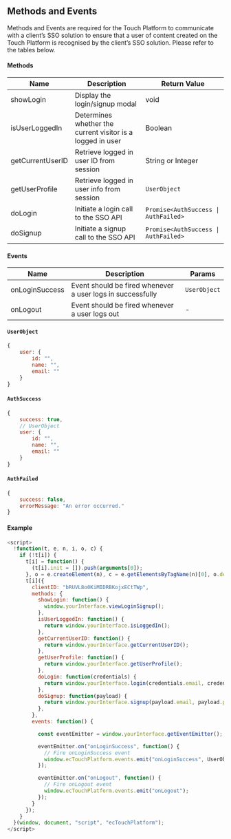 ## Methods and Events ##

Methods and Events are required for the Touch Platform to communicate with a client’s SSO solution to ensure that a user of content created on the Touch Platform is recognised by the client’s SSO solution. Please refer to the tables below.

#### Methods ####

Name | Description | Return Value
------------ | ------------ | ------------
showLogin | Display the login/signup modal | void
isUserLoggedIn | Determines whether the current visitor is a logged in user | Boolean
getCurrentUserID | Retrieve logged in user ID from session | String or Integer
getUserProfile | Retrieve logged in user info from session | <code>UserObject</code>
doLogin | Initiate a login call to the SSO API | <code>Promise<AuthSuccess &#124; AuthFailed></code>
doSignup | Initiate a signup call to the SSO API | <code>Promise<AuthSuccess &#124; AuthFailed></code>

#### Events #### 

Name | Description | Params
------------ | ------------- | -------------
onLoginSuccess | Event should be fired whenever a user logs in successfully | <code>UserObject</code>
onLogout | Event should be fired whenever a user logs out | -
    
#### <code>UserObject</code> ####

```javascript
{
    user: {
        id: "",
        name: "",
        email: ""
    }
}
```   

#### <code>AuthSuccess</code> ####

```javascript
{
    success: true,
    // UserObject
    user: {
        id: "",
        name: "",
        email: ""
    }
}
```  
 
#### <code>AuthFailed</code> ####

```javascript
{
    success: false,
    errorMessage: "An error occurred."
}
```     
    
#### Example ###

```javascript
<script>
  !function(t, e, n, i, o, c) {
    if (!t[i]) {
      t[i] = function() {
        (t[i].init = []).push(arguments[0]);
      }, o = e.createElement(n), c = e.getElementsByTagName(n)[0], o.defer = 1, o.async = 1, o.src = "https://widgets.touch.global/sdk/index.js", c.parentNode.insertBefore(o, c);
      t[i]({
        clientID: "bRUVL8o0KiMIDRBKojxECtTWp",
        methods: {
          showLogin: function() {
            window.yourInterface.viewLoginSignup();
          },
          isUserLoggedIn: function() {
            return window.yourInterface.isLoggedIn();
          },
          getCurrentUserID: function() {
            return window.yourInterface.getCurrentUserID();
          },
          getUserProfile: function() {
            return window.yourInterface.getUserProfile();
          },
          doLogin: function(credentials) {
            return window.yourInterface.login(credentials.email, credentials.password);
          },
          doSignup: function(payload) {
            return window.yourInterface.signup(payload.email, payload.password);
          },
        },
        events: function() {

          const eventEmitter = window.yourInterface.getEventEmitter();

          eventEmitter.on("onLoginSuccess", function() {
            // Fire onLoginSuccess event
            window.ecTouchPlatform.events.emit("onLoginSuccess", UserObject);
          });

          eventEmitter.on("onLogout", function() {
            // Fire onLogout event
            window.ecTouchPlatform.events.emit("onLogout");
          });
        }
      });
    }
  }(window, document, "script", "ecTouchPlatform");
</script>
```
